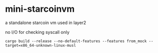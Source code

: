 # mini-starcoinvm
a standalone starcoin vm used in layer2 

no I/O for checking syscall only


```shell
cargo build --release --no-default-features --features from_mock --target=x86_64-unknown-linux-musl
```

